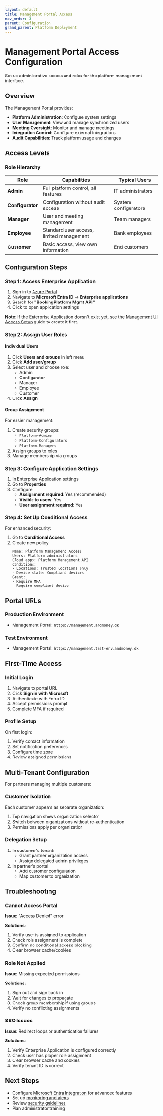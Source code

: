 ```yaml
---
layout: default
title: Management Portal Access
nav_order: 3
parent: Configuration
grand_parent: Platform Deployment
---
```


# Management Portal Access Configuration

Set up administrative access and roles for the platform management interface.

## Overview

The Management Portal provides:

- **Platform Administration**: Configure system settings
- **User Management**: View and manage synchronized users
- **Meeting Oversight**: Monitor and manage meetings
- **Integration Control**: Configure external integrations
- **Audit Capabilities**: Track platform usage and changes

## Access Levels

### Role Hierarchy

| Role             | Capabilities                             | Typical Users        |
| ---------------- | ---------------------------------------- | -------------------- |
| **Admin**        | Full platform control, all features      | IT administrators    |
| **Configurator** | Configuration without audit access       | System configurators |
| **Manager**      | User and meeting management              | Team managers        |
| **Employee**     | Standard user access, limited management | Bank employees       |
| **Customer**     | Basic access, view own information       | End customers        |

## Configuration Steps

### Step 1: Access Enterprise Application

1. Sign in to [Azure Portal](https://portal.azure.com)
2. Navigate to **Microsoft Entra ID** → **Enterprise applications**
3. Search for **"BookingPlatform Mgmt API"**
4. Click to open application settings

**Note:** If the Enterprise Application doesn't exist yet, see the [Management UI Access Setup](../../bookme/app-registration-installation) guide to create it first.

### Step 2: Assign User Roles

#### Individual Users

1. Click **Users and groups** in left menu
2. Click **Add user/group**
3. Select user and choose role:
   - Admin
   - Configurator
   - Manager
   - Employee
   - Customer
4. Click **Assign**

#### Group Assignment

For easier management:

1. Create security groups:
   - `Platform-Admins`
   - `Platform-Configurators`
   - `Platform-Managers`
2. Assign groups to roles
3. Manage membership via groups

### Step 3: Configure Application Settings

1. In Enterprise Application settings
2. Go to **Properties**
3. Configure:
   - **Assignment required**: Yes (recommended)
   - **Visible to users**: Yes
   - **User assignment required**: Yes

### Step 4: Set Up Conditional Access

For enhanced security:

1. Go to **Conditional Access**
2. Create new policy:
   ```
   Name: Platform Management Access
   Users: Platform administrators
   Cloud apps: Platform Management API
   Conditions:
   - Locations: Trusted locations only
   - Device state: Compliant devices
   Grant:
   - Require MFA
   - Require compliant device
   ```

## Portal URLs

### Production Environment

- Management Portal: `https://management.andmoney.dk`

### Test Environment

- Management Portal: `https://management.test-env.andmoney.dk`

## First-Time Access

### Initial Login

1. Navigate to portal URL
2. Click **Sign in with Microsoft**
3. Authenticate with Entra ID
4. Accept permissions prompt
5. Complete MFA if required

### Profile Setup

On first login:

1. Verify contact information
2. Set notification preferences
3. Configure time zone
4. Review assigned permissions

## Multi-Tenant Configuration

For partners managing multiple customers:

### Customer Isolation

Each customer appears as separate organization:

1. Top navigation shows organization selector
2. Switch between organizations without re-authentication
3. Permissions apply per organization

### Delegation Setup

1. In customer's tenant:
   - Grant partner organization access
   - Assign delegated admin privileges
2. In partner's portal:
   - Add customer configuration
   - Map customer to organization

## Troubleshooting

### Cannot Access Portal

**Issue**: "Access Denied" error

**Solutions**:

1. Verify user is assigned to application
2. Check role assignment is complete
3. Confirm no conditional access blocking
4. Clear browser cache/cookies

### Role Not Applied

**Issue**: Missing expected permissions

**Solutions**:

1. Sign out and sign back in
2. Wait for changes to propagate
3. Check group membership if using groups
4. Verify no conflicting assignments

### SSO Issues

**Issue**: Redirect loops or authentication failures

**Solutions**:

1. Verify Enterprise Application is configured correctly
2. Check user has proper role assignment
3. Clear browser cache and cookies
4. Verify tenant ID is correct

## Next Steps

- Configure [Microsoft Entra Integration](entra-integration) for advanced features
- Set up [monitoring and alerts](../reference/monitoring)
- Review [security guidelines](../reference/security)
- Plan administrator training
